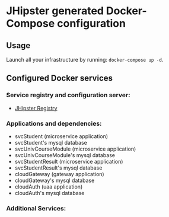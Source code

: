 # JHipster generated Docker-Compose configuration

## Usage

Launch all your infrastructure by running: `docker-compose up -d`.

## Configured Docker services

### Service registry and configuration server:
- [JHipster Registry](http://localhost:8761)

### Applications and dependencies:
- svcStudent (microservice application)
- svcStudent's mysql database
- svcUnivCourseModule (microservice application)
- svcUnivCourseModule's mysql database
- svcStudentResult (microservice application)
- svcStudentResult's mysql database
- cloudGateway (gateway application)
- cloudGateway's mysql database
- cloudAuth (uaa application)
- cloudAuth's mysql database

### Additional Services:

